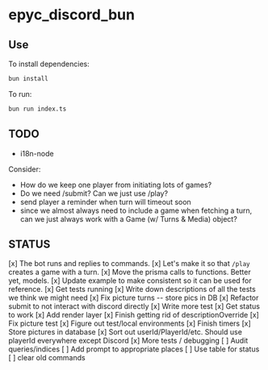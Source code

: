 # epyc_discord_bun

## Use

To install dependencies:

```bash
bun install
```

To run:

```bash
bun run index.ts
```

## TODO

* i18n-node

Consider:

* How do we keep one player from initiating lots of games?
* Do we need /submit? Can we just use /play?
* send player a reminder when turn will timeout soon
* since we almost always need to include a game when fetching a turn, can we just always work with a Game (w/ Turns & Media) object?

## STATUS

[x] The bot runs and replies to commands.
[x] Let's make it so that `/play` creates a game with a turn.
[x] Move the prisma calls to functions. Better yet, models.
[x] Update example to make consistent so it can be used for reference.
[x] Get tests running
[x] Write down descriptions of all the tests we think we might need
[x] Fix picture turns -- store pics in DB
[x] Refactor submit to not interact with discord directly
[x] Write more test
[x] Get status to work
[x] Add render layer
[x] Finish getting rid of descriptionOverride
[x] Fix picture test
[x] Figure out test/local environments
[x] Finish timers
[x] Store pictures in database
[x] Sort out userId/PlayerId/etc. Should use playerId everywhere except Discord
[x] More tests / debugging
[ ] Audit queries/indices
[ ] Add prompt to appropriate places
[ ] Use table for status
[ ] clear old commands